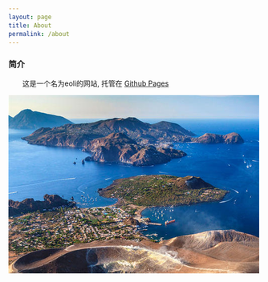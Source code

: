 ```yaml
---
layout: page
title: About
permalink: /about
---
```

### 简介

　　这是一个名为eoli的网站, 托管在 [Github Pages](https://pages.github.com/)

![about](/assets/pages/about.jpg)


